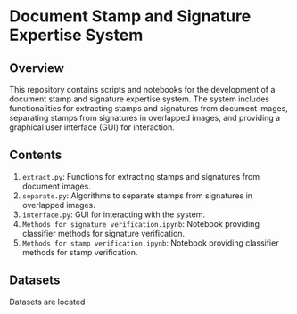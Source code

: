 # Document Stamp and Signature Expertise System

## Overview

This repository contains scripts and notebooks for the development of a document stamp and signature expertise system. The system includes functionalities for extracting stamps and signatures from document images, separating stamps from signatures in overlapped images, and providing a graphical user interface (GUI) for interaction.

## Contents

1. `extract.py`: Functions for extracting stamps and signatures from document images.
2. `separate.py`: Algorithms to separate stamps from signatures in overlapped images.
3. `interface.py`: GUI for interacting with the system.
4. `Methods for signature verification.ipynb`: Notebook providing classifier methods for signature verification.
5. `Methods for stamp verification.ipynb`: Notebook providing classifier methods for stamp verification.


## Datasets
Datasets are located 



